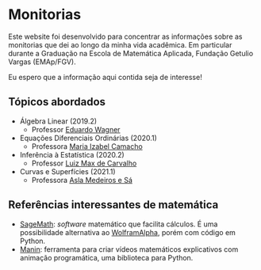 # Monitorias 

Este website foi desenvolvido para concentrar as informações sobre as
monitorias que dei ao longo da minha vida acadêmica. Em particular durante a
Graduação na Escola de Matemática Aplicada, Fundação Getulio Vargas (EMAp/FGV). 

Eu espero que a informação aqui contida seja de interesse!

## Tópicos abordados 

- Álgebra Linear (2019.2)
    - Professor [Eduardo Wagner](https://emap.fgv.br/corpo-docente/eduardo-wagner)
- Equações Diferenciais Ordinárias (2020.1)
    - Professora [Maria Izabel Camacho](https://emap.fgv.br/corpo-docente/maria-izabel-tavares-camacho)
- Inferência à Estatística (2020.2)
    - Professor [Luiz Max de Carvalho](https://emap.fgv.br/corpo-docente/luiz-max-fagundes-de-carvalho)
- Curvas e Superfícies (2021.1)
    - Professora [Asla Medeiros e Sá](https://sites.google.com/view/aslasa/home)

## Referências interessantes de matemática 

- [SageMath](https://doc.sagemath.org/html/en/installation/): *software*
  matemático que facilita cálculos. É uma possibilidade alternativa ao
  [WolframAlpha](https://www.wolframalpha.com/), porém com código em Python. 
- [Manin](https://github.com/3b1b/manim): ferramenta para criar vídeos
  matemáticos explicativos com animação programática, uma biblioteca para
  Python. 
